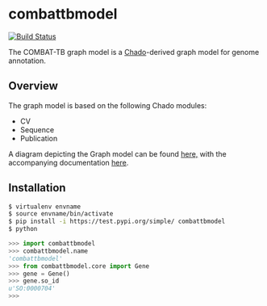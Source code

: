 # combattbmodel

[![Build Status](https://travis-ci.org/COMBAT-TB/combattbmodel.svg?branch=master)](https://travis-ci.org/COMBAT-TB/combattbmodel)

The COMBAT-TB graph model is a [Chado](https://github.com/GMOD/Chado)-derived graph model for genome annotation.

## Overview

The graph model is based on the following Chado modules:

* CV
* Sequence
* Publication

A diagram depicting the Graph model can be found [here,](docs/chado_based_graph_model.png) with the accompanying documentation [here](docs/genome_annotation_model.md).

## Installation

```sh
$ virtualenv envname
$ source envname/bin/activate
$ pip install -i https://test.pypi.org/simple/ combattbmodel
$ python
```

```python
>>> import combattbmodel
>>> combattbmodel.name
'combattbmodel'
>>> from combattbmodel.core import Gene
>>> gene = Gene()
>>> gene.so_id
u'SO:0000704'
>>>
```
